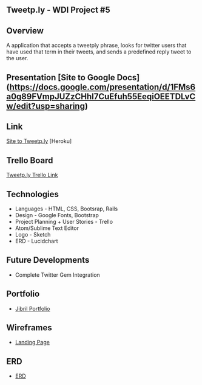## Tweetp.ly - WDI Project #5


## Overview
A application that accepts a tweetply phrase, looks for twitter users that have used that
term in their tweets, and sends a predefined reply tweet to the user.

## Presentation [Site to Google Docs] (https://docs.google.com/presentation/d/1FMs6a0g89FVmpJUZzCHhl7CuEfuh55EeqiOEETDLvCw/edit?usp=sharing)
## Link
[Site to Tweetp.ly](https://cryptic-ocean-84694.herokuapp.com/) [Heroku]

## Trello Board
[Tweetp.ly Trello Link](https://trello.com/b/Jnj8eq22/project-5)

## Technologies
* Languages - HTML, CSS, Bootsrap, Rails
* Design - Google Fonts, Bootstrap
* Project Planning + User Stories - Trello
* Atom/Sublime Text Editor
* Logo - Sketch
* ERD - Lucidchart


## Future Developments

* Complete Twitter Gem Integration


## Portfolio
+ [Jibril Portfolio](http://jibrilsulaiman.com/portfolio)

## Wireframes

+ [Landing Page](http://run.mockplus.com/K7T9oE7xUeSzH6z5/index.html)


## ERD
+ [ERD](https://www.lucidchart.com/publicSegments/view/f6b9f4d2-e646-4dcd-b216-47e3f46647ee/image.png)


